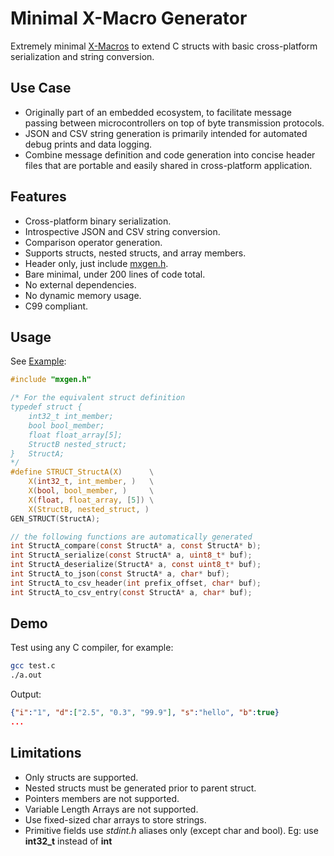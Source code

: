 # Minimal X-Macro Generator

Extremely minimal [X-Macros](https://en.wikipedia.org/wiki/X_Macro) to extend C structs with basic cross-platform serialization and string conversion.

## Use Case
- Originally part of an embedded ecosystem, to facilitate message passing between microcontrollers on top of byte transmission protocols.
- JSON and CSV string generation is primarily intended for automated debug prints and data logging.
- Combine message definition and code generation into concise header files that are portable and easily shared in cross-platform application.

## Features

- Cross-platform binary serialization.
- Introspective JSON and CSV string conversion.
- Comparison operator generation.
- Supports structs, nested structs, and array members.
- Header only, just include [mxgen.h](./mxgen.h).
- Bare minimal, under 200 lines of code total.
- No external dependencies.
- No dynamic memory usage.
- C99 compliant.


## Usage

See [Example](./test.c):
```C
#include "mxgen.h"

/* For the equivalent struct definition
typedef struct {
    int32_t int_member;
    bool bool_member;
    float float_array[5];
    StructB nested_struct;
}   StructA;
*/
#define STRUCT_StructA(X)      \
    X(int32_t, int_member, )   \
    X(bool, bool_member, )     \
    X(float, float_array, [5]) \
    X(StructB, nested_struct, )
GEN_STRUCT(StructA);

// the following functions are automatically generated 
int StructA_compare(const StructA* a, const StructA* b);
int StructA_serialize(const StructA* a, uint8_t* buf);
int StructA_deserialize(StructA* a, const uint8_t* buf);
int StructA_to_json(const StructA* a, char* buf);
int StructA_to_csv_header(int prefix_offset, char* buf);
int StructA_to_csv_entry(const StructA* a, char* buf);
```

## Demo

Test using any C compiler, for example:

```bash
gcc test.c
./a.out
```
Output:
```json
{"i":"1", "d":["2.5", "0.3", "99.9"], "s":"hello", "b":true}
...
```

## Limitations

- Only structs are supported.
- Nested structs must be generated prior to parent struct.
- Pointers members are not supported.
- Variable Length Arrays are not supported.
- Use fixed-sized char arrays to store strings.
- Primitive fields use *stdint.h* aliases only (except char and bool). Eg: use **int32_t** instead of **int**
